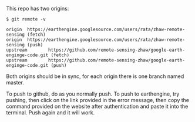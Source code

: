
This repo has two origins:

```
$ git remote -v

origin  https://earthengine.googlesource.com/users/rata/zhaw-remote-sensing (fetch)
origin  https://earthengine.googlesource.com/users/rata/zhaw-remote-sensing (push)
upstream        https://github.com/remote-sensing-zhaw/google-earth-enginge-code.git (fetch)
upstream        https://github.com/remote-sensing-zhaw/google-earth-enginge-code.git (push)
``` 

Both origins should be in sync, for each origin there is one branch named master.

To push to github, do as you normally push. To push to earthengine, try pushing, then click on the link provided in the error message, then copy the command provided on the website after authentication and paste it into the terminal. Push again and it will work.